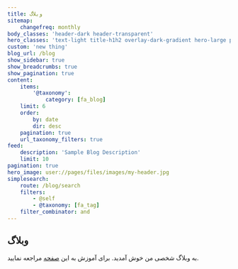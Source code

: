 ```yaml
---
title: وبلاگ
sitemap:
    changefreq: monthly
body_classes: 'header-dark header-transparent'
hero_classes: 'text-light title-h1h2 overlay-dark-gradient hero-large parallax'
custom: 'new thing'
blog_url: /blog
show_sidebar: true
show_breadcrumbs: true
show_pagination: true
content:
    items:
        '@taxonomy':
            category: [fa_blog]
    limit: 6
    order:
        by: date
        dir: desc
    pagination: true
    url_taxonomy_filters: true
feed:
    description: 'Sample Blog Description'
    limit: 10
pagination: true
hero_image: user://pages/files/images/my-header.jpg
simplesearch:
    route: /blog/search
    filters:
        - @self
        - @taxonomy: [fa_tag]
    filter_combinator: and
---
```



## وبلاگ

به وبلاگ شخصی من خوش آمدید. برای آموزش به این [صفحه](/tutorial/notes) مراجعه نمایید.
